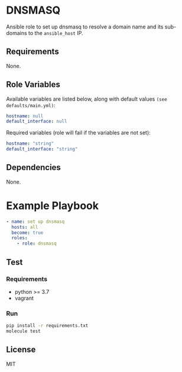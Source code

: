 # DNSMASQ
Ansible role to set up dnsmasq to resolve a domain name and its sub-domains to the `ansible_host` IP.

## Requirements
None.

## Role Variables
Available variables are listed below, along with default values `(see defaults/main.yml)`:
```yaml
hostname: null
default_interface: null
```
Required variables (role will fail if the variables are not set):
```yaml
hostname: "string"
default_interface: "string"
```

## Dependencies
None.

# Example Playbook
```yaml
- name: set up dnsmasq
  hosts: all
  become: true
  roles:
    - role: dnsmasq
```

## Test
### Requirements
- python >= 3.7
- vagrant

### Run
```bash
pip install -r requirements.txt
molecule test
```

## License
MIT
